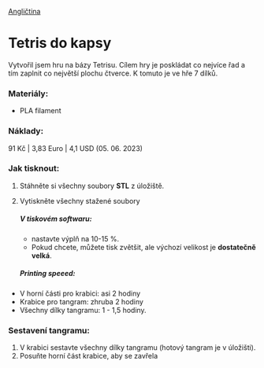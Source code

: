 [Angličtina](README.md)

# Tetris do kapsy

Vytvořil jsem hru na bázy Tetrisu. Cílem hry je poskládat co nejvíce řad a tím zaplnit co největší plochu čtverce. K tomuto je ve hře 7 dílků.

### Materiály:
- PLA filament

### Náklady:
91 Kč | 3,83 Euro | 4,1 USD (05. 06. 2023)

### Jak tisknout:
1. Stáhněte si všechny soubory **STL** z úložiště.
2. Vytiskněte všechny stažené soubory
	##### V tiskovém softwaru:
 	 - nastavte výplň na 10-15 %.
 	 - Pokud chcete, můžete tisk zvětšit, ale výchozí velikost je **dostatečně velká**.

	##### Printing speeed:
  - V horní části pro krabici: asi 2 hodiny
  - Krabice pro tangram: zhruba 2 hodiny
  - Všechny dílky tangramu: 1 - 1,5 hodiny.

### Sestavení tangramu:

1. V krabici sestavte všechny dílky tangramu (hotový tangram je v úložišti).
2. Posuňte horní část krabice, aby se zavřela
